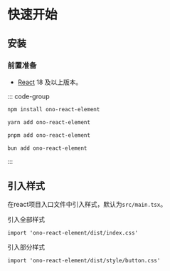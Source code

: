 # 快速开始

## 安装
### 前置准备
 - <a href="https://zh-hans.react.dev/" target="_blank">React</a> 18 及以上版本。

::: code-group
```bash [npm]
npm install ono-react-element
```
```bash [yarn]
yarn add ono-react-element
```
```bash [pnpm]
pnpm add ono-react-element
```
```bash [bun]
bun add ono-react-element
```
:::

## 引入样式
在react项目入口文件中引入样式，默认为`src/main.tsx`。

  引入全部样式
```tsx
import 'ono-react-element/dist/index.css'
```

 引入部分样式
```tsx src/main.tsx
import 'ono-react-element/dist/style/button.css'
```
